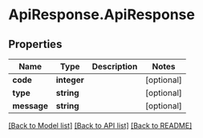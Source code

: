 # ApiResponse.ApiResponse
## Properties

Name | Type | Description | Notes
------------ | ------------- | ------------- | -------------
**code** | **integer** |  | [optional] 
**type** | **string** |  | [optional] 
**message** | **string** |  | [optional] 

[[Back to Model list]](../README.md#documentation-for-models) [[Back to API list]](../README.md#documentation-for-api-endpoints) [[Back to README]](../README.md)

